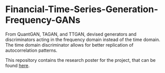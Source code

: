 # Financial-Time-Series-Generation-Frequency-GANs

From QuantGAN, TAGAN, and TTGAN, devised generators and discriminators acting in the frequency domain instead of the time domain. The time domain discriminator allows for better replication of autocorrelation patterns.

This repository contains the research poster for the project, that can be found [here](https://github.com/PierreCounathe/Financial-Time-Series-Generation-Frequency-GANs/blob/main/IEORE4742_Poster_Sauma2_Financial_Time_Series_Generation_with_GANs.pdf).
